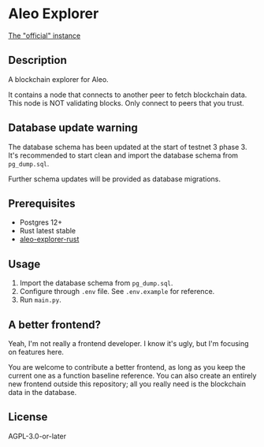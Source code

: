 # Aleo Explorer

[The "official" instance](https://explorer.hamp.app)

## Description

A blockchain explorer for Aleo.

It contains a node that connects to another peer to fetch blockchain data. This node is NOT validating blocks. Only
connect to peers that you trust.

## Database update warning

The database schema has been updated at the start of testnet 3 phase 3. It's recommended to start clean and import the
database schema from `pg_dump.sql`.

Further schema updates will be provided as database migrations.

## Prerequisites

* Postgres 12+
* Rust latest stable
* [aleo-explorer-rust](https://github.com/HarukaMa/aleo-explorer-rust)

## Usage

1. Import the database schema from `pg_dump.sql`.
2. Configure through `.env` file. See `.env.example` for reference.
3. Run `main.py`.

## A better frontend?

Yeah, I'm not really a frontend developer. I know it's ugly, but I'm focusing on features here.

You are welcome to contribute a better frontend, as long as you keep the current one as a function baseline reference.
You can also create an entirely new frontend outside this repository; all you really need is the blockchain data in the
database.

## License

AGPL-3.0-or-later
